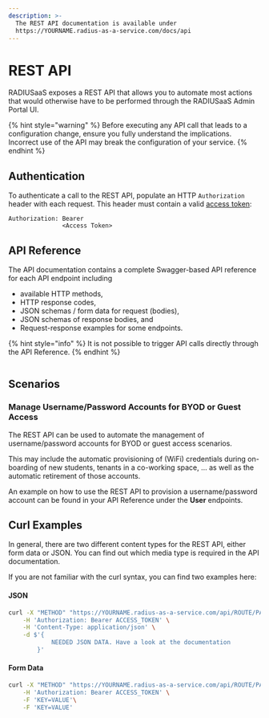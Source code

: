 ```yaml
---
description: >-
  The REST API documentation is available under
  https://YOURNAME.radius-as-a-service.com/docs/api
---
```


# REST API

RADIUSaaS exposes a REST API that allows you to automate most actions that would otherwise have to be performed through the RADIUSaaS Admin Portal UI.

{% hint style="warning" %}
Before executing any API call that leads to a configuration change, ensure you fully understand the implications. Incorrect use of the API may break the configuration of your service.
{% endhint %}

## Authentication

To authenticate a call to the REST API, populate an HTTP `Authorization` header with each request. This header must contain a valid [access token](../admin-portal/settings/permissions.md#access-tokens):

```
Authorization: Bearer
               <Access Token>
```

## API Reference

The API documentation contains a complete Swagger-based API reference for each API endpoint including

* available HTTP methods,
* HTTP response codes,
* JSON schemas / form data for request (bodies),
* JSON schemas of response bodies, and
* Request-response examples for some endpoints.

{% hint style="info" %}
It is not possible to trigger API calls directly through the API Reference.
{% endhint %}

<figure><img src="../.gitbook/assets/image (425).png" alt=""><figcaption></figcaption></figure>

## Scenarios

### Manage Username/Password Accounts for BYOD or Guest Access

The REST API can be used to automate the management of username/password accounts for BYOD or guest access scenarios.&#x20;

This may include the automatic provisioning of (WiFi) credentials during on-boarding of new students, tenants in a co-working space, ... as well as the automatic retirement of those accounts.

An example on how to use the REST API to provision a username/password account can be found in your API Reference under the **User** endpoints.

## Curl Examples

In general, there are two different content types for the REST API, either form data or JSON. You can find out which media type is required in the API documentation.&#x20;

If you are not familiar with the curl syntax, you can find two examples here:

#### JSON

```bash
curl -X "METHOD" "https://YOURNAME.radius-as-a-service.com/api/ROUTE/PATH" \
    -H 'Authorization: Bearer ACCESS_TOKEN' \
    -H 'Content-Type: application/json' \
    -d $'{
            NEEDED JSON DATA. Have a look at the documentation
        }'
```

#### Form Data

```bash
curl -X "METHOD" "https://YOURNAME.radius-as-a-service.com/api/ROUTE/PATH" \
    -H 'Authorization: Bearer ACCESS_TOKEN' \
    -F 'KEY=VALUE'\
    -F 'KEY=VALUE'
```
